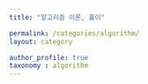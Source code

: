 ```yaml
---
title: "알고리즘 이론, 풀이"

permalink: /categories/algorithm/
layout: category

author_profile: true
taxonomy : algorithm
---
```

